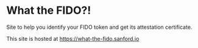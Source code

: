 # What the FIDO?!

Site to help you identify your FIDO token and get its attestation certificate.

This site is hosted at https://what-the-fido.sanford.io

